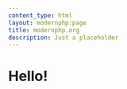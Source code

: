 ```yaml
---
content_type: html
layout: modernphp:page
title: modernphp.org
description: Just a placeholder
---
```


<h1>Hello!</h1>
